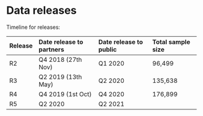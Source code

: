 # Data releases

Timeline for releases: 

| Release | Date release to partners | Date release to public | Total sample size  |
| :--- | :--- | :--- | :--- |
| R2 | Q4 2018 \(27th Nov\) | Q1 2020 | ​96,499​​ |
| R3 | Q2 2019 \(13th May\) | Q2 2020 | 135,638 |
| R4 | Q4 2019 \(1st Oct\) | Q4 2020 | 176,899 |
| R5 | Q2 2020 | Q2 2021 |  |



